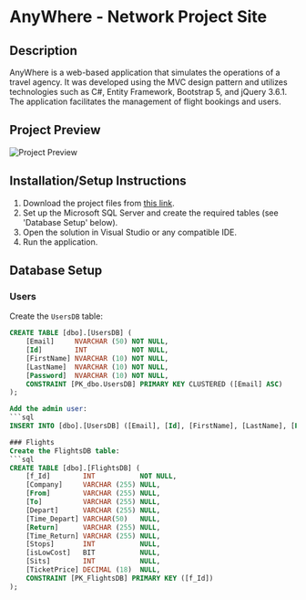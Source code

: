 # AnyWhere - Network Project Site

## Description

AnyWhere is a web-based application that simulates the operations of a travel agency. It was developed using the MVC design pattern and utilizes technologies such as C#, Entity Framework, Bootstrap 5, and jQuery 3.6.1. The application facilitates the management of flight bookings and users.

## Project Preview

![Project Preview](Image-URL) <!-- Replace "Image-URL" with the actual URL of your image -->

## Installation/Setup Instructions

1. Download the project files from [this link](https://drive.google.com/drive/folders/1kNfYUXQvYOAkUFTHVw8bJGqTVReb3ZOy?usp=sharing).
2. Set up the Microsoft SQL Server and create the required tables (see 'Database Setup' below).
3. Open the solution in Visual Studio or any compatible IDE.
4. Run the application.

## Database Setup

### Users

Create the `UsersDB` table:

```sql
CREATE TABLE [dbo].[UsersDB] (
    [Email]     NVARCHAR (50) NOT NULL,
    [Id]        INT           NOT NULL,
    [FirstName] NVARCHAR (10) NOT NULL,
    [LastName]  NVARCHAR (10) NOT NULL,
    [Password]  NVARCHAR (10) NOT NULL,
    CONSTRAINT [PK_dbo.UsersDB] PRIMARY KEY CLUSTERED ([Email] ASC)
);

Add the admin user:
```sql
INSERT INTO [dbo].[UsersDB] ([Email], [Id], [FirstName], [LastName], [Password]) VALUES (N'Admin@AnyWhere.com', 1, N'Admin', N'Admin', N'/admin')

### Flights
Create the FlightsDB table:
```sql
CREATE TABLE [dbo].[FlightsDB] (
    [f_Id]        INT           NOT NULL,
    [Company]     VARCHAR (255) NULL,
    [From]        VARCHAR (255) NULL,
    [To]          VARCHAR (255) NULL,
    [Depart]      VARCHAR (255) NULL,
    [Time_Depart] VARCHAR(50)   NULL,
    [Return]      VARCHAR (255) NULL,
    [Time_Return] VARCHAR (255) NULL,
    [Stops]       INT           NULL,
    [isLowCost]   BIT           NULL,
    [Sits]        INT           NULL,
    [TicketPrice] DECIMAL (18)  NULL, 
    CONSTRAINT [PK_FlightsDB] PRIMARY KEY ([f_Id])
);
